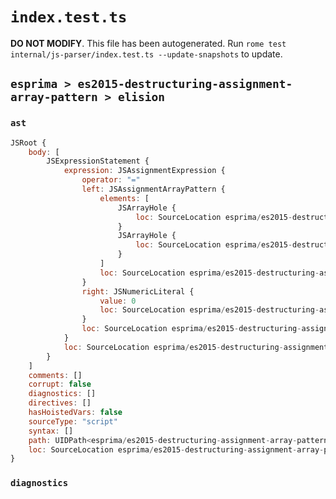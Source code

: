 # `index.test.ts`

**DO NOT MODIFY**. This file has been autogenerated. Run `rome test internal/js-parser/index.test.ts --update-snapshots` to update.

## `esprima > es2015-destructuring-assignment-array-pattern > elision`

### `ast`

```javascript
JSRoot {
	body: [
		JSExpressionStatement {
			expression: JSAssignmentExpression {
				operator: "="
				left: JSAssignmentArrayPattern {
					elements: [
						JSArrayHole {
							loc: SourceLocation esprima/es2015-destructuring-assignment-array-pattern/elision/input.js 1:1-1:1
						}
						JSArrayHole {
							loc: SourceLocation esprima/es2015-destructuring-assignment-array-pattern/elision/input.js 1:2-1:2
						}
					]
					loc: SourceLocation esprima/es2015-destructuring-assignment-array-pattern/elision/input.js 1:0-1:4
				}
				right: JSNumericLiteral {
					value: 0
					loc: SourceLocation esprima/es2015-destructuring-assignment-array-pattern/elision/input.js 1:5-1:6
				}
				loc: SourceLocation esprima/es2015-destructuring-assignment-array-pattern/elision/input.js 1:0-1:6
			}
			loc: SourceLocation esprima/es2015-destructuring-assignment-array-pattern/elision/input.js 1:0-1:6
		}
	]
	comments: []
	corrupt: false
	diagnostics: []
	directives: []
	hasHoistedVars: false
	sourceType: "script"
	syntax: []
	path: UIDPath<esprima/es2015-destructuring-assignment-array-pattern/elision/input.js>
	loc: SourceLocation esprima/es2015-destructuring-assignment-array-pattern/elision/input.js 1:0-2:0
}
```

### `diagnostics`

```

```
